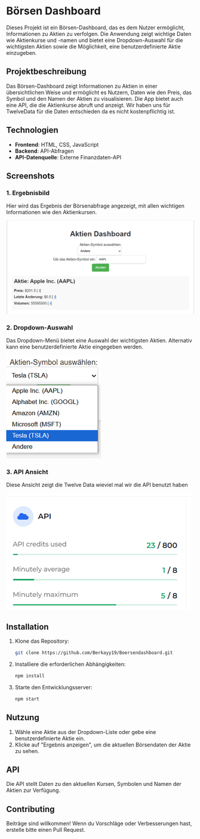 # Börsen Dashboard

Dieses Projekt ist ein Börsen-Dashboard, das es dem Nutzer ermöglicht, Informationen zu Aktien zu verfolgen. Die Anwendung zeigt wichtige Daten wie Aktienkurse und -namen und bietet eine Dropdown-Auswahl für die wichtigsten Aktien sowie die Möglichkeit, eine benutzerdefinierte Aktie einzugeben.

## Projektbeschreibung

Das Börsen-Dashboard zeigt Informationen zu Aktien in einer übersichtlichen Weise und ermöglicht es Nutzern, Daten wie den Preis, das Symbol und den Namen der Aktien zu visualisieren. Die App bietet auch eine API, die die Aktienkurse abruft und anzeigt. Wir haben uns für TwelveData für die Daten entschieden da es nicht kostenpflichtig ist.

## Technologien

- **Frontend**: HTML, CSS, JavaScript
- **Backend**: API-Abfragen
- **API-Datenquelle**: Externe Finanzdaten-API

## Screenshots

### 1. Ergebnisbild
Hier wird das Ergebnis der Börsenabfrage angezeigt, mit allen wichtigen Informationen wie den Aktienkursen.

![Ergebnisbild](resultat.png)

### 2. Dropdown-Auswahl
Das Dropdown-Menü bietet eine Auswahl der wichtigsten Aktien. Alternativ kann eine benutzerdefinierte Aktie eingegeben werden.

![Dropdown](dropdown.png)

### 3. API Ansicht
Diese Ansicht zeigt die Twelve Data wieviel mal wir die API benutzt haben

![API Ansicht](twelve.png)

## Installation

1. Klone das Repository:
    ```bash
    git clone https://github.com/Berkayy19/Boersendashboard.git
    ```

2. Installiere die erforderlichen Abhängigkeiten:
    ```bash
    npm install
    ```

3. Starte den Entwicklungsserver:
    ```bash
    npm start
    ```

## Nutzung

1. Wähle eine Aktie aus der Dropdown-Liste oder gebe eine benutzerdefinierte Aktie ein.
2. Klicke auf "Ergebnis anzeigen", um die aktuellen Börsendaten der Aktie zu sehen.

## API

Die API stellt Daten zu den aktuellen Kursen, Symbolen und Namen der Aktien zur Verfügung.

## Contributing

Beiträge sind willkommen! Wenn du Vorschläge oder Verbesserungen hast, erstelle bitte einen Pull Request.
